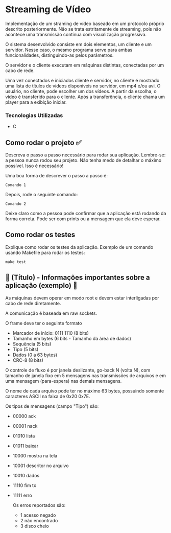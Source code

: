 # Streaming de Vídeo

Implementação de um straming de vídeo baseado em um protocolo próprio descrito posteriormente. Não se trata estritamente de streaming, pois não acontece uma transmissão contínua com visualização progressiva.

O sistema desenvolvido consiste em dois elementos, um cliente e um servidor. Nesse caso, o mesmo programa serve para ambas funcionalidades, distinguindo-as pelos parâmetros.

O servidor e o cliente executam em máquinas distintas, conectadas por um cabo de rede.

Uma vez conectados e iniciados cliente e servidor, no cliente é mostrado uma lista de títulos de vídeos disponíveis no servidor, em mp4 e/ou avi. O usuário, no cliente, pode escolher um dos vídeos. A partir da escolha, o vídeo é transferido para o cliente. Após a transferência, o cliente chama um player para a exibição iniciar.

### Tecnologias Utilizadas

* C

## Como rodar o projeto ✅

Descreva o passo a passo necessário para rodar sua aplicação. Lembre-se: a pessoa nunca rodou seu projeto. Não tenha medo de detalhar o máximo possível. Isso é necessário!

Uma boa forma de descrever o passo a passo é:

```
Comando 1
```

Depois, rode o seguinte comando:

```
Comando 2
```

Deixe claro como a pessoa pode confirmar que a aplicação está rodando da forma correta. Pode ser com prints ou a mensagem que ela deve esperar.

## Como rodar os testes

Explique como rodar os testes da aplicação. Exemplo de um comando usando Makefile para rodar os testes:

```
make test
```

## 📌 (Título) - Informações importantes sobre a aplicação (exemplo) 📌

As máquinas devem operar em modo root e devem estar interligadas por cabo de rede diretamente.

A comunicação é baseada em raw sockets.

O frame deve ter o seguinte formato

* Marcador de início: 0111 1110 (8 bits)
* Tamanho em bytes (6 bits - Tamanho da área de dados)
* Sequência (5 bits)
* Tipo (5 bits)
* Dados (0 a 63 bytes)
* CRC-8 (8 bits)

O controle de fluxo é por janela deslizante, go-back N (volta N), com tamanho de janela fixo em 5 mensagens nas transmissões de arquivos e em uma mensagem (para-espera) nas demais mensagens.

O nome de cada arquivo pode ter no máximo 63 bytes, possuindo somente caracteres ASCII na faixa de 0x20 0x7E.

Os tipos de mensagens (campo "Tipo") são:

* 00000 ack
* 00001 nack
* 01010 lista
* 01011 baixar
* 10000 mostra na tela
* 10001 descritor no arquivo
* 10010 dados
* 11110 fim tx
* 11111 erro

  Os erros reportados são:

  * 1 acesso negado
  * 2 não encontrado
  * 3 disco cheio
